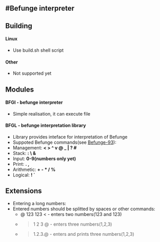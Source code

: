 #Befunge interpreter
-------------------------------

## Building
#### Linux
 * Use build.sh shell script

#### Other
 * Not supported yet

## Modules
#### BFGI - befunge interpreter
 * Simple realisation, it can execute file
 
#### BFGL - befunge interpretation library
 * Library provides inteface for interpretation of Befunge
 * Suppoted Befunge commands(see [Befunge-93](https://en.wikipedia.org/wiki/Befunge)):
  * Management: **< > ^ v @ _ | ? #**
  * Stack: **: \ &**
  * Input: **0-9(numbers only yet)**
  * Print: **. ,**
  * Arithmetic: **+ - * / %**
  * Logical: **! `** 

## Extensions
 * Entering a long numbers:
  * Entered numbers should be splitted by spaces or other commands:
    * @ 123 123 < - enters two numbers(123 and 123)
    * > 1 2 3 @ - enters three numbers(1,2,3)
    * > 1.2.3.@ - enters and prints three numbers(1,2,3)
